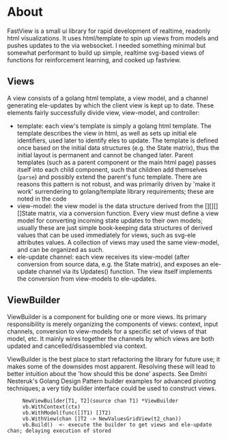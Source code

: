 # About

FastView is a small ui library for rapid development of realtime, readonly html visualizations.
It uses html/template to spin up views from models and pushes updates to the via websocket.
I needed something minimal but somewhat performant to build up simple, realtime svg-based views of 
functions for reinforcement learning, and cooked up fastview.

## Views

A view consists of a golang html template, a view model, and a channel generating ele-updates by
which the client view is kept up to date. These elements fairly successfully divide view, view-model, and controller:
* template: each view's template is simply a golang html template. The template describes the view in html,
as well as sets up initial ele identifiers, used later to identify eles to update. The template is defined once
based on the initial data structures (e.g. the State matrix), thus the initial layout is permanent and cannot be
changed later. Parent templates (such as a parent
component or the main html page) passes itself into each child component, such that children add themselves
(`parse`) and possibly extend the parent's func template. There are reasons this pattern is not robust,
and was primarily driven by 'make it work' surrendering to golang/template library requirements; these are
noted in the code
* view-model: the view model is the data structure derived from the [][][][]State matrix, via a conversion
function. Every view must define a view model for converting incoming state updates to their own models; usually
these are just simple book-keeping data structures of derived values that can be used immediately for views, such
as svg-ele attributes values. A collection of views may used the same view-model, and can be organized as such.
* ele-update channel: each view receives its view-model (after conversion from source data, e.g. the State matrix), and exposes an ele-update channel via its Updates() function. The view itself implements the conversion from view-models to ele-updates.

## ViewBuilder

ViewBuilder is a component for building one or more views. Its primary responsibility is merely organizing the components of views: context, input channels, conversion to view-models for a specific set of views of that model, etc. It mainly wires together the channels by which views are both updated and cancelled/disassembled via context.

ViewBuilder is the best place to start refactoring the library for future use; it makes some of the downsides most apparent. Resolving these will lead to better intuition about the 'how should this be done' aspects. See Dmitri Nesteruk's Golang Design Pattern builder examples for advanced pivoting techniques; a very tidy builder interface could be used to construct views.

```
     NewViewBuilder[T1, T2](source chan T1) *ViewBuilder
     vb.WithContext(ctx)
     vb.WithModel(func([]T1) []T2)
     vb.WithView(chan []T2 -> NewValuesGridView(t2_chan))
     vb.Build()  <- execute the builder to get views and ele-update chan; delaying execution of stored 
```